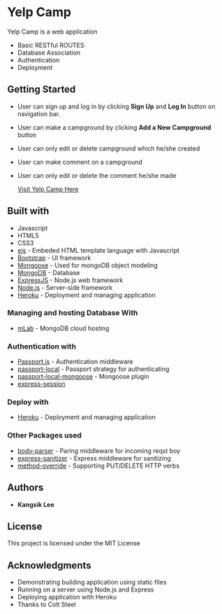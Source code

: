 # Yelp Camp

Yelp Camp is a web application 

* Basic RESTful ROUTES
* Database Association
* Authentication
* Deployment

## Getting Started

* User can sign up and log in by clicking **Sign Up** and **Log In** button on navigation bar.
* User can make a campground by clicking **Add a New Campground** button
* User can only edit or delete campground which he/she created
* User can make comment on a campground
* User can only edit or delete the comment he/she made

   [Visit Yelp Camp Here]()


## Built with

* Javascript
* HTML5
* CSS3
* [ejs](http://ejs.co/) - Embeded HTML template language with Javascript
* [Bootstrap](http://getbootstrap.com/2.3.2/) - UI framework
* [Mongoose](http://mongoosejs.com/) - Used for mongoDB object modeling
* [MongoDB](https://www.mongodb.com/) - Database
* [ExpressJS](https://expressjs.com/) - Node.js web framework
* [Node.js](https://nodejs.org/en/) - Server-side framework
* [Heroku](https://devcenter.heroku.com/categories/reference) - Deployment and managing application

### Managing and hosting Database With
* [mLab](http://docs.mlab.com/connecting/) - MongoDB cloud hosting


### Authentication with
* [Passport.js](http://www.passportjs.org/) - Authentication middleware
* [passport-local](https://www.npmjs.com/package/passport-local) - Passport strategy for authenticating
* [passport-local-mongoose](https://www.npmjs.com/package/passport-local-mongoose) - Mongoose plugin
* [express-session](https://www.npmjs.com/package/express-session)

### Deploy with
* [Heroku]() - Deployment and managing application

### Other Packages used
* [body-parser](https://www.npmjs.com/package/body-parser) - Paring middleware for incoming reqst boy
* [express-sanitizer](https://www.npmjs.com/package/express-sanitizer) - Express middleware for sanitizing
* [method-override](https://www.npmjs.com/package/method-override) - Supporting PUT/DELETE HTTP verbs

## Authors

* **Kangsik Lee** 

## License

This project is licensed under the MIT License

## Acknowledgments

* Demonstrating building application using static files
* Running on a server using Node.js and Express
* Deploying application with Heroku
* Thanks to Colt Steel


